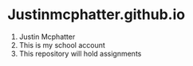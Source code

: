 # Justinmcphatter.github.io
1. Justin Mcphatter 
2. This is my school account 
3. This repository will hold assignments
